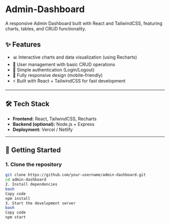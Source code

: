 # Admin-Dashboard
A responsive Admin Dashboard built with React and TailwindCSS, featuring charts, tables, and CRUD functionality.

## ✨ Features
- 📊 Interactive charts and data visualization (using Recharts)  
- 👥 User management with basic CRUD operations  
- 🔐 Simple authentication (Login/Logout)  
- 📱 Fully responsive design (mobile-friendly)  
- ⚡ Built with React + TailwindCSS for fast development  

---

## 🛠️ Tech Stack
- **Frontend:** React, TailwindCSS, Recharts  
- **Backend (optional):** Node.js + Express  
- **Deployment:** Vercel / Netlify  

---

## 🚀 Getting Started

### 1. Clone the repository
```bash
git clone https://github.com/your-username/admin-dashboard.git
cd admin-dashboard
2. Install dependencies
bash
Copy code
npm install
3. Start the development server
bash
Copy code
npm start

